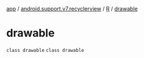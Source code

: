[app](../../../index.md) / [android.support.v7.recyclerview](../../index.md) / [R](../index.md) / [drawable](.)

# drawable

`class drawable`
`class drawable`